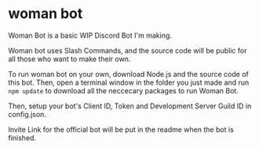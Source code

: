 # woman bot

Woman Bot is a basic WIP Discord Bot I'm making.

Woman bot uses Slash Commands, and the source code will be public for all those who want to make their own.

To run woman bot on your own, download Node.js and the source code of this bot. Then, open a terminal window in the folder you just made and run `npm update` to download all the neccecary packages to run Woman Bot.

Then, setup your bot's Client ID, Token and Development Server Guild ID in config.json.

Invite Link for the official bot will be put in the readme when the bot is finished.
